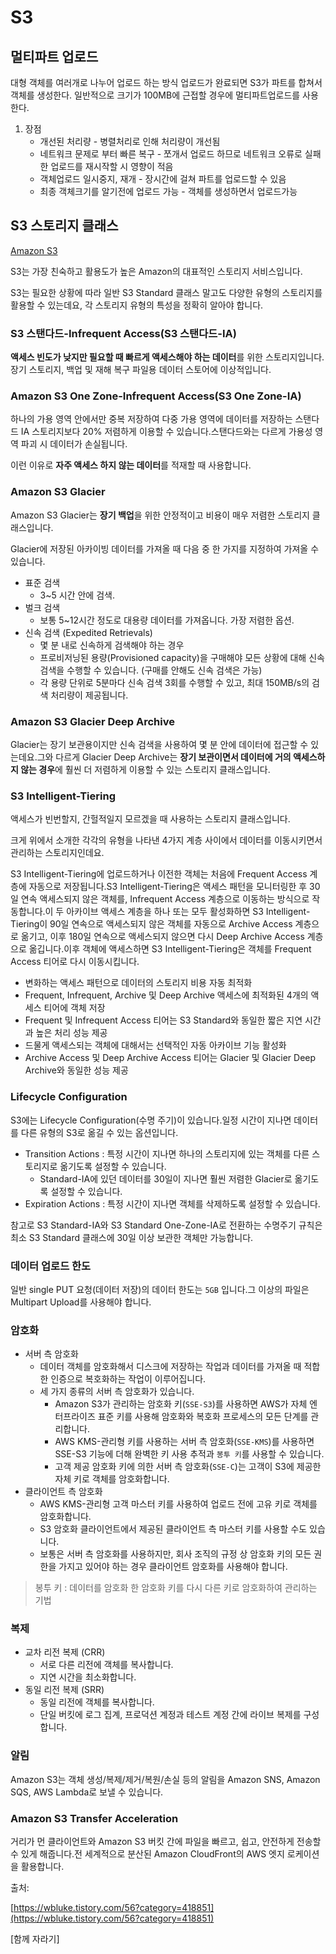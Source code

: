 # S3

## 멀티파트 업로드

대형 객체를 여러개로 나누어 업로드 하는 방식 업로드가 완료되면 S3가 파트를 합쳐서 객체를 생성한다. 일반적으로 크기가 100MB에 근접할 경우에 멀티파트업로드를 사용한다.

1. 장점
    - 개선된 처리량 - 병렬처리로 인해 처리량이 개선됨
    - 네트워크 문제로 부터 빠른 복구 - 쪼개서 업로드 하므로 네트워크 오류로 실패한 업로드를 재시작할 시 영향이 적음
    - 객체업로드 일시중지, 재개 - 장시간에 걸쳐 파트를 업로드할 수 있음
    - 최종 객체크기를 알기전에 업로드 가능 - 객체를 생성하면서 업로드가능

## S3 스토리지 클래스
    
[Amazon S3](https://aws.amazon.com/ko/s3/faqs/)

S3는 가장 친숙하고 활용도가 높은 Amazon의 대표적인 스토리지 서비스입니다.

S3는 필요한 상황에 따라 일반 S3 Standard 클래스 말고도 다양한 유형의 스토리지를 활용할 수 있는데요, 각 스토리지 유형의 특성을 정확히 알아야 합니다.

### S3 스탠다드-Infrequent Access(S3 스탠다드-IA)

**액세스 빈도가 낮지만 필요할 때 빠르게 액세스해야 하는 데이터**를 위한 스토리지입니다.장기 스토리지, 백업 및 재해 복구 파일용 데이터 스토어에 이상적입니다.

### Amazon S3 One Zone-Infrequent Access(S3 One Zone-IA)

하나의 가용 영역 안에서만 중복 저장하여 다중 가용 영역에 데이터를 저장하는 스탠다드 IA 스토리지보다 20% 저렴하게 이용할 수 있습니다.스탠다드와는 다르게 가용성 영역 파괴 시 데이터가 손실됩니다.

이런 이유로 **자주 액세스 하지 않는 데이터**를 적재할 때 사용합니다.

### Amazon S3 Glacier

Amazon S3 Glacier는 **장기 백업**을 위한 안정적이고 비용이 매우 저렴한 스토리지 클래스입니다.

Glacier에 저장된 아카이빙 데이터를 가져올 때 다음 중 한 가지를 지정하여 가져올 수 있습니다.

- 표준 검색
    - 3~5 시간 안에 검색.
- 벌크 검색
    - 보통 5~12시간 정도로 대용량 데이터를 가져옵니다. 가장 저렴한 옵션.
- 신속 검색 (Expedited Retrievals)
    - 몇 분 내로 신속하게 검색해야 하는 경우
    - 프로비저닝된 용량(Provisioned capacity)을 구매해야 모든 상황에 대해 신속 검색을 수행할 수 있습니다. (구매를 안해도 신속 검색은 가능)
    - 각 용량 단위로 5분마다 신속 검색 3회를 수행할 수 있고, 최대 150MB/s의 검색 처리량이 제공됩니다.

### Amazon S3 Glacier Deep Archive

Glacier는 장기 보관용이지만 신속 검색을 사용하여 몇 분 안에 데이터에 접근할 수 있는데요.그와 다르게 Glacier Deep Archive는 **장기 보관이면서 데이터에 거의 액세스하지 않는 경우**에 훨씬 더 저렴하게 이용할 수 있는 스토리지 클래스입니다.

### S3 Intelligent-Tiering

액세스가 빈번할지, 간헐적일지 모르겠을 때 사용하는 스토리지 클래스입니다.

크게 위에서 소개한 각각의 유형을 나타낸 4가지 계층 사이에서 데이터를 이동시키면서 관리하는 스토리지인데요.

S3 Intelligent-Tiering에 업로드하거나 이전한 객체는 처음에 Frequent Access 계층에 자동으로 저장됩니다.S3 Intelligent-Tiering은 액세스 패턴을 모니터링한 후 30일 연속 액세스되지 않은 객체를, Infrequent Access 계층으로 이동하는 방식으로 작동합니다.이 두 아카이브 액세스 계층을 하나 또는 모두 활성화하면 S3 Intelligent-Tiering이 90일 연속으로 액세스되지 않은 객체를 자동으로 Archive Access 계층으로 옮기고, 이후 180일 연속으로 액세스되지 않으면 다시 Deep Archive Access 계층으로 옮깁니다.이후 객체에 액세스하면 S3 Intelligent-Tiering은 객체를 Frequent Access 티어로 다시 이동시킵니다.

- 변화하는 액세스 패턴으로 데이터의 스토리지 비용 자동 최적화
- Frequent, Infrequent, Archive 및 Deep Archive 액세스에 최적화된 4개의 액세스 티어에 객체 저장
- Frequent 및 Infrequent Access 티어는 S3 Standard와 동일한 짧은 지연 시간과 높은 처리 성능 제공
- 드물게 액세스되는 객체에 대해서는 선택적인 자동 아카이브 기능 활성화
- Archive Access 및 Deep Archive Access 티어는 Glacier 및 Glacier Deep Archive와 동일한 성능 제공

### Lifecycle Configuration

S3에는 Lifecycle Configuration(수명 주기)이 있습니다.일정 시간이 지나면 데이터를 다른 유형의 S3로 옮길 수 있는 옵션입니다.

- Transition Actions : 특정 시간이 지나면 하나의 스토리지에 있는 객체를 다른 스토리지로 옮기도록 설정할 수 있습니다.
    - Standard-IA에 있던 데이터를 30일이 지나면 훨씬 저렴한 Glacier로 옮기도록 설정할 수 있습니다.
- Expiration Actions : 특정 시간이 지나면 객체를 삭제하도록 설정할 수 있습니다.

참고로 S3 Standard-IA와 S3 Standard One-Zone-IA로 전환하는 수명주기 규칙은 최소 S3 Standard 클래스에 30일 이상 보관한 객체만 가능합니다.

### 데이터 업로드 한도

일반 single PUT 요청(데이터 저장)의 데이터 한도는 `5GB` 입니다.그 이상의 파일은 Multipart Upload를 사용해야 합니다.

### 암호화

- 서버 측 암호화
    - 데이터 객체를 암호화해서 디스크에 저장하는 작업과 데이터를 가져올 때 적합한 인증으로 복호화하는 작업이 이루어집니다.
    - 세 가지 종류의 서버 측 암호화가 있습니다.
        - Amazon S3가 관리하는 암호화 키(`SSE-S3`)를 사용하면 AWS가 자체 엔터프라이즈 표준 키를 사용해 암호화와 복호화 프로세스의 모든 단계를 관리합니다.
        - AWS KMS-관리형 키를 사용하는 서버 측 암호화(`SSE-KMS`)를 사용하면 SSE-S3 기능에 더해 완벽한 키 사용 추적과 `봉투 키`를 사용할 수 있습니다.
        - 고객 제공 암호화 키에 의한 서버 측 암호화(`SSE-C`)는 고객이 S3에 제공한 자체 키로 객체를 암호화합니다.
- 클라이언트 측 암호화
    - AWS KMS-관리형 고객 마스터 키를 사용하여 업로드 전에 고유 키로 객체를 암호화합니다.
    - S3 암호화 클라이언트에서 제공된 클라이언트 측 마스터 키를 사용할 수도 있습니다.
    - 보통은 서버 측 암호화를 사용하지만, 회사 조직의 규정 상 암호화 키의 모든 권한을 가지고 있어야 하는 경우 클라이언트 암호화를 사용해야 합니다.

> 봉투 키 : 데이터를 암호화 한 암호화 키를 다시 다른 키로 암호화하여 관리하는 기법

### 복제

- 교차 리전 복제 (CRR)
    - 서로 다른 리전에 객체를 복사합니다.
    - 지연 시간을 최소화합니다.
- 동일 리전 복제 (SRR)
    - 동일 리전에 객체를 복사합니다.
    - 단일 버킷에 로그 집계, 프로덕션 계정과 테스트 계정 간에 라이브 복제를 구성합니다.

### 알림

Amazon S3는 객체 생성/복제/제거/복원/손실 등의 알림을 Amazon SNS, Amazon SQS, AWS Lambda로 보낼 수 있습니다.

### Amazon S3 Transfer Acceleration

거리가 먼 클라이언트와 Amazon S3 버킷 간에 파일을 빠르고, 쉽고, 안전하게 전송할 수 있게 해줍니다.전 세계적으로 분산된 Amazon CloudFront의 AWS 엣지 로케이션을 활용합니다.

출처:

[https://wbluke.tistory.com/56?category=418851](https://wbluke.tistory.com/56?category=418851)

[함께 자라기]
